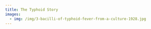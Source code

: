 ```yaml
---
title: The Typhoid Story
images:
  - img: /img/3-bacilli-of-typhoid-fever-from-a-culture-1928.jpg
---
```

